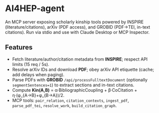 # AI4HEP-agent

 

An MCP server exposing scholarly kinship tools powered by INSPIRE (literature/citations), arXiv (PDF access), and GROBID (PDF→TEI, in-text citations). Run via stdio and use with Claude Desktop or MCP Inspector.

## Features
- Fetch literature/author/citation metadata from **INSPIRE**; respect API limits (15 req / 5s).  
- Resolve arXiv IDs and download **PDF**; obey arXiv API etiquette (cache; add delays when paging).  
- Parse PDFs with **GROBID** `/api/processFulltextDocument` (optionally `segmentSentences=1`) to extract sections and in-text citations.  
- Compute **Kin(A,B)** = α·BibliographicCoupling + β·CoCitation + η·(φ_{A→B}+φ_{B→A})/2.  
- MCP tools: `pair_relation`, `citation_contexts`, `ingest_pdf`, `parse_pdf_tei`, `resolve_work`, `build_citation_graph`.
 
